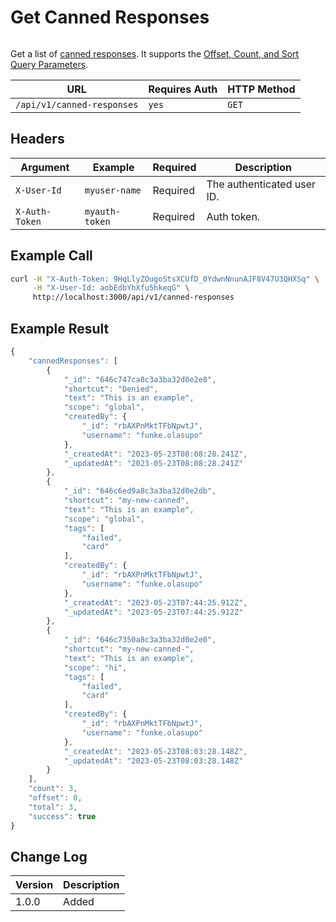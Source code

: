 # Get Canned Responses

<figure><img src="../../../../../../../.gitbook/assets/enterprise.jpg" alt=""><figcaption></figcaption></figure>

Get a list of [canned responses](https://docs.rocket.chat/use-rocket.chat/omnichannel/canned-responses). It supports the [Offset, Count, and Sort Query Parameters](../../../other-important-endpoints/offset-and-count-and-sort-info.md).

| URL                        | Requires Auth | HTTP Method |
| -------------------------- | ------------- | ----------- |
| `/api/v1/canned-responses` | `yes`         | `GET`       |

## Headers

| Argument       | Example        | Required | Description                 |
| -------------- | -------------- | -------- | --------------------------- |
| `X-User-Id`    | `myuser-name`  | Required | The authenticated  user ID. |
| `X-Auth-Token` | `myauth-token` | Required | Auth token.                 |



## Example Call

```bash
curl -H "X-Auth-Token: 9HqLlyZOugoStsXCUfD_0YdwnNnunAJF8V47U3QHXSq" \
     -H "X-User-Id: aobEdbYhXfu5hkeqG" \
     http://localhost:3000/api/v1/canned-responses
```

## Example Result

```javascript
{
    "cannedResponses": [
        {
            "_id": "646c747ca8c3a3ba32d0e2e8",
            "shortcut": "Denied",
            "text": "This is an example",
            "scope": "global",
            "createdBy": {
                "_id": "rbAXPnMktTFbNpwtJ",
                "username": "funke.olasupo"
            },
            "_createdAt": "2023-05-23T08:08:28.241Z",
            "_updatedAt": "2023-05-23T08:08:28.241Z"
        },
        {
            "_id": "646c6ed9a8c3a3ba32d0e2db",
            "shortcut": "my-new-canned",
            "text": "This is an example",
            "scope": "global",
            "tags": [
                "failed",
                "card"
            ],
            "createdBy": {
                "_id": "rbAXPnMktTFbNpwtJ",
                "username": "funke.olasupo"
            },
            "_createdAt": "2023-05-23T07:44:25.912Z",
            "_updatedAt": "2023-05-23T07:44:25.912Z"
        },
        {
            "_id": "646c7350a8c3a3ba32d0e2e0",
            "shortcut": "my-new-canned-",
            "text": "This is an example",
            "scope": "hi",
            "tags": [
                "failed",
                "card"
            ],
            "createdBy": {
                "_id": "rbAXPnMktTFbNpwtJ",
                "username": "funke.olasupo"
            },
            "_createdAt": "2023-05-23T08:03:28.148Z",
            "_updatedAt": "2023-05-23T08:03:28.148Z"
        }
    ],
    "count": 3,
    "offset": 0,
    "total": 3,
    "success": true
}
```

## Change Log

| Version | Description |
| ------- | ----------- |
| 1.0.0   | Added       |
